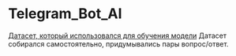 # Telegram_Bot_AI
[Датасет, который использовался для обучения модели](dialogues.txt)
Датасет собирался самостоятельно, придумывались пары вопрос/ответ.
